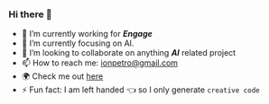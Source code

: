 ### Hi there 👋

- 🔭 I’m currently working for <strong><em>Engage</strong></em>
- 🌱 I’m currently focusing on AI.
- 👯 I’m looking to collaborate on anything <strong><em>AI</em></strong> related project
- 📫 How to reach me: ionpetro@gmail.com
- 🌍 Check me out [here](https://www.ionpetro.com) 
- ⚡ Fun fact: I am left handed 👈 so I only generate ```creative code```
